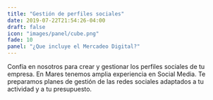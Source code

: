 ```yaml
---
title: "Gestión de perfiles sociales"
date: 2019-07-22T21:54:26-04:00
draft: false
icon: "images/panel/cube.png"
fade: 10
panel: "¿Que incluye el Mercadeo Digital?"
---
```

Confía en nosotros para crear y gestionar los perfiles sociales de tu empresa. En Mares tenemos amplia experiencia en Social Media. Te preparamos planes de gestión de las redes sociales adaptados a tu actividad y a tu presupuesto.